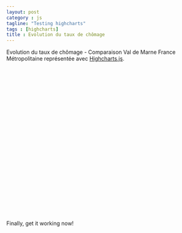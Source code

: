 ```yaml
---
layout: post
category : js
tagline: "Testing highcharts"
tags : [highcharts]
title : Evolution du taux de chômage
---
```








Evolution du taux de chômage - Comparaison Val de Marne France Métropolitaine représentée avec [Highcharts.js](http://www.highcharts.com/).


<script type="text/javascript" src="http://ajax.googleapis.com/ajax/libs/jquery/1.8.2/jquery.min.js">
</script>
<script type="text/javascript" src="http://code.highcharts.com/highcharts.js">
</script>
<script type="text/javascript" src="http://code.highcharts.com/modules/exporting.js">
</script>

<!---<div id="container" style="min-width: 310px; height: 400px; margin: 0 auto">-->
<div id="container2" style="width: 600px; height: 400px; margin: 0 auto">



</div>
<script type="text/javascript">

//$(function () {
$('#container2').highcharts({
        title: {
            text: 'Taux de Chomage',
            x: -20 //center
        },
        subtitle: {
            text: 'Source: INSEE',
            x: -20
        },
        xAxis: {
            categories: ['T1 2006', 'T1 2007', 'T1 2008', 'T1 2009', 'T1 2010', 'T1 2011', 'T1 2012', 'T1 2013', 'T1 2014', 'T1 2015']
        },
        yAxis: {
            title: {
                text: 'Taux de Chomage (%)'
            },
            plotLines: [{
                value: 0,
                width: 1,
                color: '#808080'
            }]
        },
        tooltip: {
            valueSuffix: '%'
        },
        legend: {
            layout: 'vertical',
            align: 'right',
            verticalAlign: 'middle',
            borderWidth: 0
        },
        series: [{
            name: 'Val de Marne',
            data: [8.2, 7.6, 6.2, 6.7, 7.7, 7.7, 8, 8.6, 8.7, 8.8]
        }, {
            name: 'France Métro.',
            data: [8.7, 8.1, 6.8, 8.2, 9, 8.7, 9.1, 10, 9.8, 10]
        }]
    });
//    });

</script>
Finally, get it working now!
